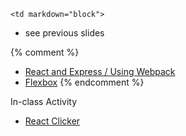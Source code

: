 	<td markdown="block">
* see previous slides

{% comment %}
* [React and Express / Using Webpack](slides/27/react-webpack-continued.html)
* [Flexbox](slides/24/flexbox.html)
{% endcomment %}
</td>
	<td markdown="block">
<!--
* Chapter 
* Chapter 
-->
</td>
	<td markdown="block">
In-class Activity

* [React Clicker](https://docs.google.com/a/nyu.edu/forms/d/e/1FAIpQLSfABPwnxAgOPww2kgYkUfe6nNGooatfZxcM47WG1a8HME8V9g/viewform)



</td>
